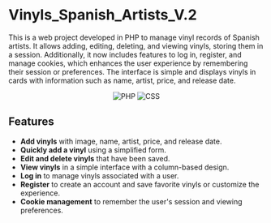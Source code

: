 # Vinyls_Spanish_Artists_V.2
This is a web project developed in PHP to manage vinyl records of Spanish artists. It allows adding, editing, deleting, and viewing vinyls, storing them in a session. Additionally, it now includes features to log in, register, and manage cookies, which enhances the user experience by remembering their session or preferences. The interface is simple and displays vinyls in cards with information such as name, artist, price, and release date.

<div style="text-align: center;">
<p align="center">
  <img src="https://img.shields.io/badge/PHP-777BB4?style=for-the-badge&logo=php&logoColor=white" alt="PHP"> 
  <img src="https://img.shields.io/badge/CSS-1572B6?style=for-the-badge&logo=css3&logoColor=white" alt="CSS">
</div>
</p>

## Features
- **Add vinyls** with image, name, artist, price, and release date.
- **Quickly add a vinyl** using a simplified form.
- **Edit and delete vinyls** that have been saved.
- **View vinyls** in a simple interface with a column-based design.
- **Log in** to manage vinyls associated with a user.
- **Register** to create an account and save favorite vinyls or customize the experience.
- **Cookie management** to remember the user's session and viewing preferences.

